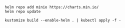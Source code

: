 ```shell
helm repo add minio https://charts.min.io/
helm repo update
```

```shell
kustomize build --enable-helm . | kubectl apply -f -
```

